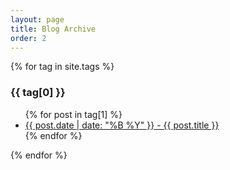 ```yaml
---
layout: page
title: Blog Archive
order: 2
---
```


{% for tag in site.tags %}
  <h3>{{ tag[0] }}</h3>
  <ul>
    {% for post in tag[1] %}
      <li><a href="{{site.baseurl}}{{ post.url }}">{{ post.date | date: "%B %Y" }} - {{ post.title }}</a></li>
    {% endfor %}
  </ul>
{% endfor %}